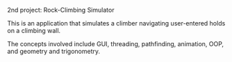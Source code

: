 2nd project: Rock-Climbing Simulator

This is an application that simulates a climber navigating user-entered holds on a climbing wall.

The concepts involved include GUI, threading, pathfinding, animation, OOP, and geometry and trigonometry.
